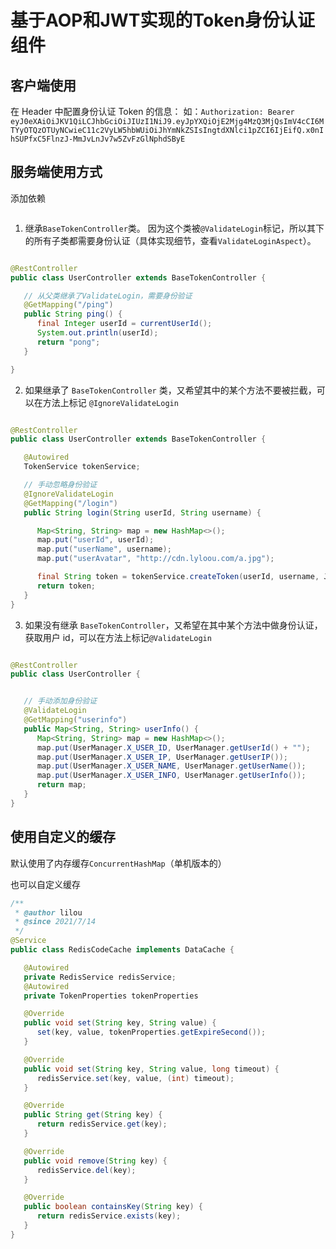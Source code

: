 # 基于AOP和JWT实现的Token身份认证组件

## 客户端使用

在 Header 中配置身份认证 Token 的信息：
如：`Authorization: Bearer eyJ0eXAiOiJKV1QiLCJhbGciOiJIUzI1NiJ9.eyJpYXQiOjE2Mjg4MzQ3MjQsImV4cCI6MTYyOTQzOTUyNCwieC11c2VyLW5hbWUiOiJhYmNkZSIsIngtdXNlci1pZCI6IjEifQ.x0nIhSUPfxC5FlnzJ-MmJvLnJv7w5ZvFzGlNphdSByE`

## 服务端使用方式

添加依赖

```xml

```

1. 继承`BaseTokenController`类。 因为这个类被`@ValidateLogin`标记，所以其下的所有子类都需要身份认证（具体实现细节，查看`ValidateLoginAspect`）。

```java

@RestController
public class UserController extends BaseTokenController {

   // 从父类继承了ValidateLogin，需要身份验证
   @GetMapping("/ping")
   public String ping() {
      final Integer userId = currentUserId();
      System.out.println(userId);
      return "pong";
   }

}
```

2. 如果继承了 `BaseTokenController` 类，又希望其中的某个方法不要被拦截，可以在方法上标记 `@IgnoreValidateLogin`

```java

@RestController
public class UserController extends BaseTokenController {

   @Autowired
   TokenService tokenService;

   // 手动忽略身份验证
   @IgnoreValidateLogin
   @GetMapping("/login")
   public String login(String userId, String username) {

      Map<String, String> map = new HashMap<>();
      map.put("userId", userId);
      map.put("userName", username);
      map.put("userAvatar", "http://cdn.lyloou.com/a.jpg");

      final String token = tokenService.createToken(userId, username, JSONUtil.toJsonStr(map));
      return token;
   }
}
```

3. 如果没有继承 `BaseTokenController`，又希望在其中某个方法中做身份认证，获取用户 id，可以在方法上标记`@ValidateLogin`

```java

@RestController
public class UserController {


   // 手动添加身份验证
   @ValidateLogin
   @GetMapping("userinfo")
   public Map<String, String> userInfo() {
      Map<String, String> map = new HashMap<>();
      map.put(UserManager.X_USER_ID, UserManager.getUserId() + "");
      map.put(UserManager.X_USER_IP, UserManager.getUserIP());
      map.put(UserManager.X_USER_NAME, UserManager.getUserName());
      map.put(UserManager.X_USER_INFO, UserManager.getUserInfo());
      return map;
   }
}
```

## 使用自定义的缓存

默认使用了内存缓存`ConcurrentHashMap`（单机版本的）

也可以自定义缓存

```java
/**
 * @author lilou
 * @since 2021/7/14
 */
@Service
public class RedisCodeCache implements DataCache {

   @Autowired
   private RedisService redisService;
   @Autowired
   private TokenProperties tokenProperties

   @Override
   public void set(String key, String value) {
      set(key, value, tokenProperties.getExpireSecond());
   }

   @Override
   public void set(String key, String value, long timeout) {
      redisService.set(key, value, (int) timeout);
   }

   @Override
   public String get(String key) {
      return redisService.get(key);
   }

   @Override
   public void remove(String key) {
      redisService.del(key);
   }

   @Override
   public boolean containsKey(String key) {
      return redisService.exists(key);
   }
}
```
